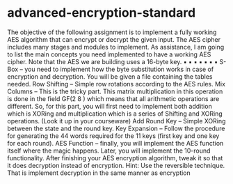# advanced-encryption-standard
The objective of the following assignment is to implement a fully working AES algorithm that can encrypt or decrypt the given input. The AES cipher includes many stages and modules to implement. As assistance, I am going to list the main concepts you need implemented to have a working AES cipher. Note that the AES we are building uses a 16-byte key. ▪ ▪ ▪ ▪ ▪ ▪ ▪ S-Box – you need to implement how the byte substitution works in case of encryption and decryption. You will be given a file containing the tables needed. Row Shifting – Simple row rotations according to the AES rules. Mix Columns – This is the tricky part. This matrix multiplication in this operation is done in the field GF(2 8 ) which means that all arithmetic operations are different. So, for this part, you will first need to implement both addition which is XORing and multiplication which is a series of Shifting and XORing operations. (Look it up in your courseware) Add Round Key – Simple XORing between the state and the round key. Key Expansion – Follow the procedure for generating the 44 words required for the 11 keys (first key and one key for each round). AES Function – finally, you will implement the AES function itself where the magic happens. Later, you will implement the 10-round functionality. After finishing your AES encryption algorithm, tweak it so that it does decryption instead of encryption. Hint: Use the reversible technique. That is implement decryption in the same manner as encryption

